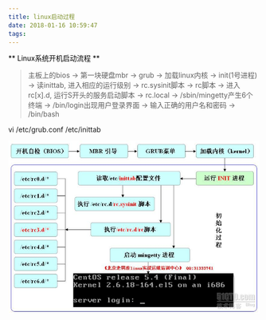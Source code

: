 ```yaml
---
title: linux启动过程
date: 2018-01-16 10:59:47
tags:
---
```

<font color=black>** Linux系统开机启动流程 **</font>
> 主板上的bios -> 第一块硬盘mbr -> grub -> 加载linux内核 -> init(1号进程) -> 读inittab, 进入相应的运行级别 ->
> rc.sysinit脚本 -> rc脚本 -> 进入rc[x].d, 运行S开头的服务启动脚本 -> rc.local ->
> /sbin/mingetty产生6个终端 -> /bin/login出现用户登录界面 -> 
> 输入正确的用户名和密码 -> /bin/bash

vi /etc/grub.conf
/etc/inittab

![linux-boot](/photo/linux-boot.jpeg)
